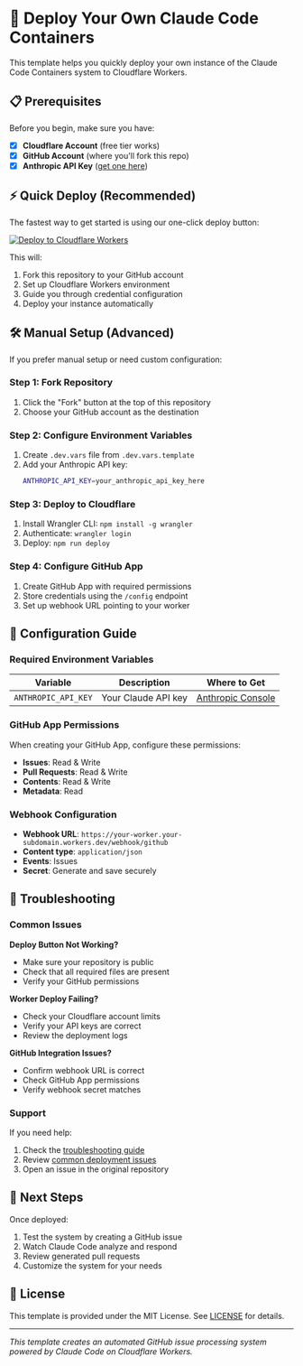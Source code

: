 # 🚀 Deploy Your Own Claude Code Containers

This template helps you quickly deploy your own instance of the Claude Code Containers system to Cloudflare Workers.

## 📋 Prerequisites

Before you begin, make sure you have:

- [x] **Cloudflare Account** (free tier works)
- [x] **GitHub Account** (where you'll fork this repo)
- [x] **Anthropic API Key** ([get one here](https://console.anthropic.com/))

## ⚡ Quick Deploy (Recommended)

The fastest way to get started is using our one-click deploy button:

[![Deploy to Cloudflare Workers](https://deploy.workers.cloudflare.com/button)](https://deploy.workers.cloudflare.com/?url=https://github.com/yourusername/claudecode-modern-container)

This will:
1. Fork this repository to your GitHub account
2. Set up Cloudflare Workers environment
3. Guide you through credential configuration
4. Deploy your instance automatically

## 🛠️ Manual Setup (Advanced)

If you prefer manual setup or need custom configuration:

### Step 1: Fork Repository
1. Click the "Fork" button at the top of this repository
2. Choose your GitHub account as the destination

### Step 2: Configure Environment Variables
1. Create `.dev.vars` file from `.dev.vars.template`
2. Add your Anthropic API key:
   ```bash
   ANTHROPIC_API_KEY=your_anthropic_api_key_here
   ```

### Step 3: Deploy to Cloudflare
1. Install Wrangler CLI: `npm install -g wrangler`
2. Authenticate: `wrangler login`
3. Deploy: `npm run deploy`

### Step 4: Configure GitHub App
1. Create GitHub App with required permissions
2. Store credentials using the `/config` endpoint
3. Set up webhook URL pointing to your worker

## 📖 Configuration Guide

### Required Environment Variables

| Variable | Description | Where to Get |
|----------|-------------|--------------|
| `ANTHROPIC_API_KEY` | Your Claude API key | [Anthropic Console](https://console.anthropic.com/) |

### GitHub App Permissions

When creating your GitHub App, configure these permissions:
- **Issues**: Read & Write
- **Pull Requests**: Read & Write  
- **Contents**: Read & Write
- **Metadata**: Read

### Webhook Configuration
- **Webhook URL**: `https://your-worker.your-subdomain.workers.dev/webhook/github`
- **Content type**: `application/json`
- **Events**: Issues
- **Secret**: Generate and save securely

## 🔧 Troubleshooting

### Common Issues

**Deploy Button Not Working?**
- Make sure your repository is public
- Check that all required files are present
- Verify your GitHub permissions

**Worker Deploy Failing?**
- Check your Cloudflare account limits
- Verify your API keys are correct
- Review the deployment logs

**GitHub Integration Issues?**
- Confirm webhook URL is correct
- Check GitHub App permissions
- Verify webhook secret matches

### Support

If you need help:
1. Check the [troubleshooting guide](./docs/troubleshooting.md)
2. Review [common deployment issues](./docs/common-issues.md)
3. Open an issue in the original repository

## 🎯 Next Steps

Once deployed:
1. Test the system by creating a GitHub issue
2. Watch Claude Code analyze and respond
3. Review generated pull requests
4. Customize the system for your needs

## 📄 License

This template is provided under the MIT License. See [LICENSE](./LICENSE) for details.

---

*This template creates an automated GitHub issue processing system powered by Claude Code on Cloudflare Workers.*